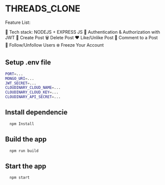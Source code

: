 
# THREADS_CLONE

Feature List:

🌟 Tech stack: NODEJS + EXPRESS JS 
🎃 Authentication & Authorization with JWT
📝 Create Post
🗑️ Delete Post
❤️ Like/Unlike Post
💬 Comment to a Post
👥 Follow/Unfollow Users
❄️ Freeze Your Account


## Setup .env file

```bash
PORT=...
MONGO_URI=...
JWT_SECRET=...
CLOUDINARY_CLOUD_NAME=...
CLOUDINARY_CLOUD_KEY=...
CLOUDINARY_API_SECRET=...
```



    
## Install dependencie



```bash
  npm Install
```


## Build the app




```bash
  npm run build
```

## Start the app

```bash
  npm start
```


